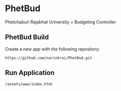 PhetBud
=======

Phetchaburi Rajabhat University + Budgeting Controller

## PhetBud Build

Create a new app with the following repository:

    https://github.com/narinkrai/PhetBud.git

## Run Application

    /assets/www/index.html


